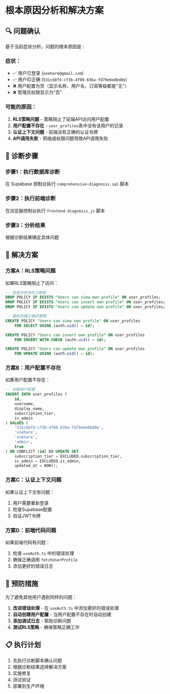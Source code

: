 # 根本原因分析和解决方案

## 🔍 问题确认

基于当前症状分析，问题的根本原因是：

### 症状：
- ✅ 用户已登录 (`onehare@gmail.com`)
- ✅ 用户ID正确 (`531cb8fd-cf3b-4f98-836a-fd79e6e0bd0e`)
- ❌ 用户配置为空（显示名称、用户名、订阅等级都是"无"）
- ❌ 管理员权限显示为"否"

### 可能的原因：

1. **RLS策略问题** - 策略阻止了前端API访问用户配置
2. **用户配置不存在** - `user_profiles`表中没有该用户的记录
3. **认证上下文问题** - 前端没有正确的认证令牌
4. **API调用失败** - 网络或权限问题导致API调用失败

## 🎯 诊断步骤

### 步骤1：执行数据库诊断
在 Supabase 控制台执行 `comprehensive-diagnosis.sql` 脚本

### 步骤2：执行前端诊断
在浏览器控制台执行 `frontend-diagnosis.js` 脚本

### 步骤3：分析结果
根据诊断结果确定具体问题

## 🔧 解决方案

### 方案A：RLS策略问题
如果RLS策略阻止了访问：

```sql
-- 检查并修复RLS策略
DROP POLICY IF EXISTS "Users can view own profile" ON user_profiles;
DROP POLICY IF EXISTS "Users can insert own profile" ON user_profiles;
DROP POLICY IF EXISTS "Users can update own profile" ON user_profiles;

-- 重新创建正确的策略
CREATE POLICY "Users can view own profile" ON user_profiles
    FOR SELECT USING (auth.uid() = id);

CREATE POLICY "Users can insert own profile" ON user_profiles
    FOR INSERT WITH CHECK (auth.uid() = id);

CREATE POLICY "Users can update own profile" ON user_profiles
    FOR UPDATE USING (auth.uid() = id);
```

### 方案B：用户配置不存在
如果用户配置不存在：

```sql
-- 创建用户配置
INSERT INTO user_profiles (
    id,
    username,
    display_name,
    subscription_tier,
    is_admin
) VALUES (
    '531cb8fd-cf3b-4f98-836a-fd79e6e0bd0e',
    'onehare',
    'onehare',
    'admin',
    true
) ON CONFLICT (id) DO UPDATE SET
    subscription_tier = EXCLUDED.subscription_tier,
    is_admin = EXCLUDED.is_admin,
    updated_at = NOW();
```

### 方案C：认证上下文问题
如果认证上下文有问题：

1. 用户需要重新登录
2. 检查Supabase配置
3. 验证JWT令牌

### 方案D：前端代码问题
如果前端代码有问题：

1. 检查 `useAuth.ts` 中的错误处理
2. 确保正确调用 `fetchUserProfile`
3. 添加更好的错误日志

## 🚀 预防措施

为了避免其他用户遇到同样的问题：

1. **改进错误处理** - 在 `useAuth.ts` 中添加更好的错误处理
2. **自动创建用户配置** - 当用户配置不存在时自动创建
3. **添加调试日志** - 帮助诊断问题
4. **测试RLS策略** - 确保策略正确工作

## 📋 执行计划

1. 先执行诊断脚本确认问题
2. 根据诊断结果选择解决方案
3. 实施修复
4. 测试验证
5. 部署到生产环境
